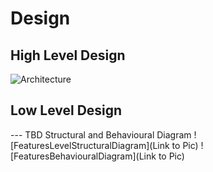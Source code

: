 # Design

## High Level Design 

![Architecture](https://github.com/Rohan07Singh/264789_Mini_Project_LTTS.git/blob/main/6_Media/High_Level_design.png?raw=true)

## Low Level Design 

--- TBD Structural and Behavioural Diagram
![FeaturesLevelStructuralDiagram](Link to Pic)
![FeaturesBehaviouralDiagram](Link to Pic)
